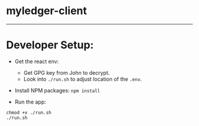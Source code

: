 # myledger-client

----


# Developer Setup:

* Get the react env:
  * Get GPG key from John to decrypt.
  * Look into `./run.sh` to adjust location of the `.env`.

* Install NPM packages:
`npm install`

* Run the app:
```
chmod +x ./run.sh
./run.sh
```

